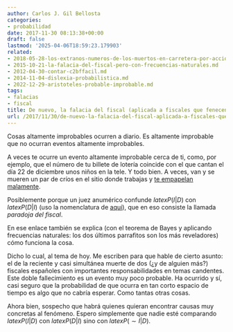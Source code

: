 ```yaml
---
author: Carlos J. Gil Bellosta
categories:
- probabilidad
date: 2017-11-30 08:13:38+00:00
draft: false
lastmod: '2025-04-06T18:59:23.179903'
related:
- 2018-05-28-los-extranos-numeros-de-los-muertos-en-carretera-por-accidente.md
- 2015-10-21-la-falacia-del-fiscal-pero-con-frecuencias-naturales.md
- 2012-04-30-contar-c2bffacil.md
- 2014-11-04-dislexia-probabilistica.md
- 2022-12-29-aristoteles-probable-improbable.md
tags:
- falacias
- fiscal
title: De nuevo, la falacia del fiscal (aplicada a fiscales que fenecen)
url: /2017/11/30/de-nuevo-la-falacia-del-fiscal-aplicada-a-fiscales-que-fenecen/
---
```


Cosas altamente improbables ocurren a diario. Es altamente improbable que no ocurran eventos altamente improbables.

A veces te ocurre un evento altamente improbable cerca de ti, como, por ejemplo, que el número de tu billete de lotería coincide con el que cantan el día 22 de diciembre unos niños en la tele. Y todo bien. A veces, van y se mueren un par de críos en el sitio donde trabajas y [te empapelan malamente](https://en.wikipedia.org/wiki/Lucia_de_Berk).

Posiblemente porque un juez anumérico confunde $latex P(I | D)$ con $latex P(D | I)$ (uso la nomenclatura de [aquí](https://datanalytics.com/2015/10/21/la-falacia-del-fiscal-pero-con-frecuencias-naturales/)), que en eso consiste la llamada _paradoja del fiscal_.

En ese enlace también se explica (con el teorema de Bayes y aplicando frecuencias naturales: los dos últimos parrafitos son los más reveladores) cómo funciona la cosa.

Dicho lo cual, al tema de hoy. Me escriben para que hable de cierto asunto: el de la reciente y casi simultánea muerte de dos (¿y de alguien más?) fiscales españoles con importantes responsabilidades en temas candentes. Este doble fallecimiento es un evento muy poco probable. Ha ocurrido y sí, casi seguro que la probabilidad de que ocurra en tan corto espacio de tiempo es algo que no cabría esperar. Como tantas otras cosas.

Ahora bien, sospecho que habrá quienes quieran encontrar causas muy concretas al fenómeno. Espero simplemente que nadie esté comparando $latex P(I | D)$ con $latex P(D | I)$ sino con $latex P(\sim I | D)$.